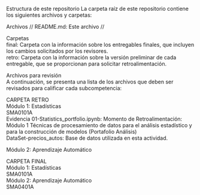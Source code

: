 Estructura de este repositorio
La carpeta raíz de este repositorio contiene los siguientes archivos y carpetas:

Archivos  //
README.md: Este archivo  //

Carpetas  
final: Carpeta con la información sobre los entregables finales, que incluyen los cambios solicitados por los revisores.  
retro: Carpeta con la información sobre la versión preliminar de cada entregable, que se proporcionan para solicitar retroalimentación.  

Archivos para revisión  
A continuación, se presenta una lista de los archivos que deben ser revisados para calificar cada subcompetencia:

CARPETA RETRO  
Módulo 1: Estadísticas  
SMA0101A  
Evidencia 01-Statistics_portfolio.ipynb: Momento de Retroalimentación: Módulo 1 Técnicas de procesamiento de datos para el análisis estadístico y para la construcción de modelos (Portafolio Análisis)  
DataSet-precios_autos: Base de datos utilizada en esta actividad.  

Módulo 2: Aprendizaje Automático  

CARPETA FINAL  
Módulo 1: Estadísticas  
SMA0101A  
Módulo 2: Aprendizaje Automático  
SMA0401A  
